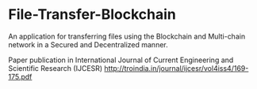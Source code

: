 # File-Transfer-Blockchain
An application for transferring files using the Blockchain and Multi-chain network in a Secured and Decentralized manner.

Paper publication in International Journal of Current Engineering and Scientific Research (IJCESR)
http://troindia.in/journal/ijcesr/vol4iss4/169-175.pdf

